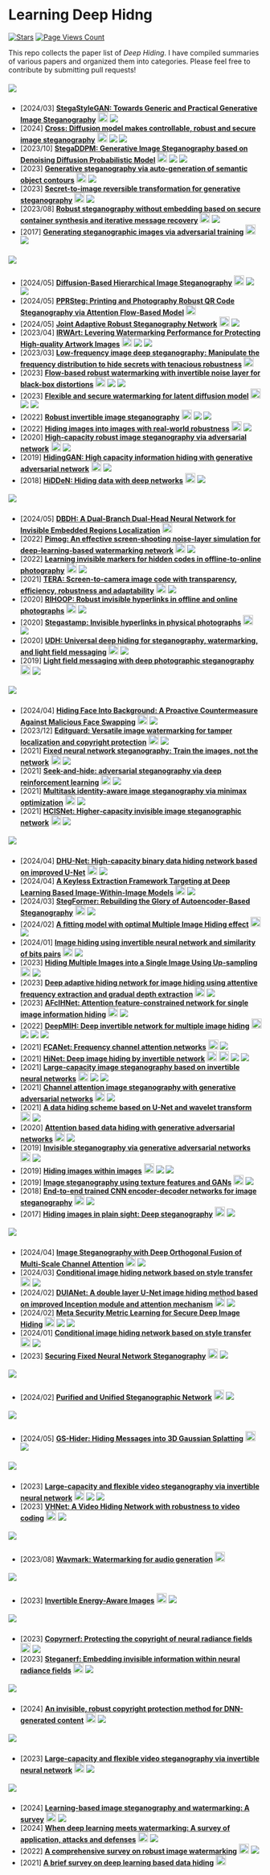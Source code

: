 # Learning Deep Hidng 
[![Stars](https://img.shields.io/github/stars/TracyCuiq/Learning-Deep-Hiding)](.) [![Page Views Count](https://badges.toozhao.com/badges/01HZKEAGSA9Y9GAKN0RN8J84BG/green.svg)](.)

This repo collects the paper list of *Deep Hiding*.
I have compiled summaries of various papers and organized them into categories. Please feel free to contribute by submitting pull requests!

##### ![](https://img.shields.io/badge/Generative-General-white)
- [2024/03] **[StegaStyleGAN: Towards Generic and Practical Generative Image Steganography](https://ojs.aaai.org/index.php/AAAI/article/download/27776/27591)** [<img src="https://github.com/FortAwesome/Font-Awesome/blob/6.x/svgs/brands/google-scholar.svg" alt="Code" width="20" height="20">](https://scholar.google.com/scholar?hl=en&as_sdt=0%2C5&q=StegaStyleGAN%3A+Towards+Generic+and+Practical+Generative+Image+Steganography&btnG=) ![](https://img.shields.io/badge/AAAI_2024-f1b800) 
- [2024] **[Cross: Diffusion model makes controllable, robust and secure image steganography](https://proceedings.neurips.cc/paper_files/paper/2023/file/ff99390b6e942fb1dd7023f787fb0a27-Paper-Conference.pdf)** [<img src="https://github.com/FortAwesome/Font-Awesome/blob/6.x/svgs/brands/google-scholar.svg" alt="Code" width="20" height="20">](https://scholar.google.com/scholar?hl=en&as_sdt=0%2C5&q=Cross%3A+Diffusion+model+makes+controllable%2C+robust+and+secure+image+steganography&btnG=) ![](https://img.shields.io/badge/NeurIPS_2024-f1b800) ![](https://img.shields.io/badge/Diffusion_-8A2BE2) 
- [2023/10] **[StegaDDPM: Generative Image Steganography based on Denoising Diffusion Probabilistic Model](https://dl.acm.org/doi/abs/10.1145/3581783.3612514)** [<img src="https://github.com/FortAwesome/Font-Awesome/blob/6.x/svgs/brands/google-scholar.svg" alt="Code" width="20" height="20">](https://scholar.google.com/scholar?hl=en&as_sdt=0%2C5&q=StegaDDPM%3A+Generative+Image+Steganography+based+on+Denoising+Diffusion+Probabilistic+Model&btnG=) ![](https://img.shields.io/badge/MM_2023-f1b800) ![](https://img.shields.io/badge/Diffusion_-8A2BE2) 
- [2023] **[Generative steganography via auto-generation of semantic object contours](https://ieeexplore.ieee.org/abstract/document/10105920/)** [<img src="https://github.com/FortAwesome/Font-Awesome/blob/6.x/svgs/brands/google-scholar.svg" alt="Code" width="20" height="20">](https://scholar.google.com/scholar?hl=en&as_sdt=0%2C5&q=Generative+steganography+via+auto-generation+of+semantic+object+contours&btnG=) ![](https://img.shields.io/badge/TIFS-f1b800) 
- [2023] **[Secret-to-image reversible transformation for generative steganography](https://arxiv.org/pdf/2203.06598)** [<img src="https://github.com/FortAwesome/Font-Awesome/blob/6.x/svgs/brands/google-scholar.svg" alt="Code" width="20" height="20">](https://scholar.google.com/scholar?hl=en&as_sdt=0%2C5&q=Secret-to-image+reversible+transformation+for+generative+steganography&btnG=) ![](https://img.shields.io/badge/TDSC-f1b800) 
- [2023/08] **[Robust steganography without embedding based on secure container synthesis and iterative message recovery](https://www.ijcai.org/proceedings/2023/0538.pdf)** [<img src="https://github.com/FortAwesome/Font-Awesome/blob/6.x/svgs/brands/google-scholar.svg" alt="Code" width="20" height="20">](https://scholar.google.com/scholar?hl=en&as_sdt=0%2C5&q=Robust+steganography+without+embedding+based+on+secure+container+synthesis+and+iterative+message+recovery&btnG=) ![](https://img.shields.io/badge/IJCAI_2023-f1b800) 
- [2017] **[Generating steganographic images via adversarial training](https://proceedings.neurips.cc/paper/2017/file/fe2d010308a6b3799a3d9c728ee74244-Paper.pdf)** [<img src="https://github.com/FortAwesome/Font-Awesome/blob/6.x/svgs/brands/google-scholar.svg" alt="Code" width="20" height="20">](https://scholar.google.com/scholar?hl=en&as_sdt=0%2C5&q=Generating+steganographic+images+via+adversarial+training&btnG=) ![](https://img.shields.io/badge/NeurIPS_2017-f1b800) 

##### ![](https://img.shields.io/badge/Robust-General_Distortion_Resistant-blue)
- [2024/05] **[Diffusion-Based Hierarchical Image Steganography](https://arxiv.org/pdf/2405.11523)** [<img src="https://github.com/FortAwesome/Font-Awesome/blob/6.x/svgs/brands/google-scholar.svg" alt="Code" width="20" height="20">](https://scholar.google.com/scholar?hl=en&as_sdt=0%2C5&q=Diffusion-Based+Hierarchical+Image+Steganography&btnG=) ![](https://img.shields.io/badge/Diffusion_-8A2BE2) ![](https://img.shields.io/badge/INN_-9EFFF2) 
- [2024/05] **[PPRSteg: Printing and Photography Robust QR Code
Steganography via Attention Flow-Based Model](https://arxiv.org/pdf/2405.16414)** [<img src="https://github.com/FortAwesome/Font-Awesome/blob/6.x/svgs/brands/google-scholar.svg" alt="Code" width="20" height="20">](https://scholar.google.com/scholar?hl=en&as_sdt=0%2C5&q=PPRSteg%3A+Printing+and+Photography+Robust+QR+Code+Steganography+via+Attention+Flow-Based+Model&btnG=) 
- [2024/05] **[Joint Adaptive Robust Steganography Network](https://ieeexplore.ieee.org/abstract/document/10518172/)** [<img src="https://github.com/FortAwesome/Font-Awesome/blob/6.x/svgs/brands/google-scholar.svg" alt="Code" width="20" height="20">](https://scholar.google.com/scholar?hl=en&as_sdt=0%2C5&q=Joint+Adaptive+Robust+Steganography+Network&btnG=) ![](https://img.shields.io/badge/TII_-f1b800)
- [2023/04] **[IRWArt: Levering Watermarking Performance for Protecting High-quality Artwork Images](https://dl.acm.org/doi/abs/10.1145/3543507.3583489)** [<img src="https://github.com/FortAwesome/Font-Awesome/blob/6.x/svgs/brands/google-scholar.svg" alt="Code" width="20" height="20">](https://scholar.google.com/scholar?hl=en&as_sdt=0%2C5&q=Irwart%3A+Levering+watermarking+performance+for+protecting+high-quality+artwork+images&btnG=) ![](https://img.shields.io/badge/WWW_2023_-f1b800) ![](https://img.shields.io/badge/INN_-9EFFF2) 
- [2023/03] **[Low-frequency image deep steganography: Manipulate the frequency distribution to hide secrets with tenacious robustness](https://arxiv.org/pdf/2303.13713)** [<img src="https://github.com/FortAwesome/Font-Awesome/blob/6.x/svgs/brands/google-scholar.svg" alt="Code" width="20" height="20">](https://scholar.google.com/scholar?hl=en&as_sdt=0%2C5&q=Low-frequency+image+deep+steganography%3A+Manipulate+the+frequency+distribution+to+hide+secrets+with+tenacious+robustness&btnG=) 
- [2023] **[Flow-based robust watermarking with invertible noise layer for black-box distortions](https://ojs.aaai.org/index.php/AAAI/article/view/25633)** [<img src="https://github.com/FortAwesome/Font-Awesome/blob/6.x/svgs/brands/google-scholar.svg" alt="Code" width="20" height="20">](https://scholar.google.com/scholar?hl=en&as_sdt=0%2C5&q=Flow-based+robust+watermarking+with+invertible+noise+layer+for+black-box+distortions&btnG=) ![](https://img.shields.io/badge/AAAI_2023_-f1b800) ![](https://img.shields.io/badge/INN_-9EFFF2) 
- [2023] **[Flexible and secure watermarking for latent diffusion model](https://dl.acm.org/doi/abs/10.1145/3581783.3612448)** [<img src="https://github.com/FortAwesome/Font-Awesome/blob/6.x/svgs/brands/google-scholar.svg" alt="Code" width="20" height="20">](https://scholar.google.com/scholar?hl=en&as_sdt=0%2C5&q=Flexible+and+secure+watermarking+for+latent+diffusion+model&btnG=) ![](https://img.shields.io/badge/MM_2023_-f1b800) ![](https://img.shields.io/badge/Diffusion_-8A2BE2) 
- [2022] **[Robust invertible image steganography](https://openaccess.thecvf.com/content/CVPR2022/papers/Xu_Robust_Invertible_Image_Steganography_CVPR_2022_paper.pdf)** [<img src="https://github.com/FortAwesome/Font-Awesome/blob/6.x/svgs/brands/google-scholar.svg" alt="Code" width="20" height="20">](https://scholar.google.com/scholar?hl=en&as_sdt=0%2C5&q=Robust+invertible+image+steganography&btnG=) ![](https://img.shields.io/badge/CVPR_2022_-f1b800)  ![](https://img.shields.io/badge/INN_-9EFFF2)
- [2022] **[Hiding images into images with real-world robustness](https://arxiv.org/pdf/2110.05689)** [<img src="https://github.com/FortAwesome/Font-Awesome/blob/6.x/svgs/brands/google-scholar.svg" alt="Code" width="20" height="20">](https://scholar.google.com/scholar?hl=en&as_sdt=0%2C5&q=Hiding+images+into+images+with+real-world+robustness&btnG=) ![](https://img.shields.io/badge/ICIP_2022-f1b800) 
- [2020] **[High-capacity robust image steganography via adversarial network](https://koreascience.kr/article/JAKO202011161036615.pdf)** [<img src="https://github.com/FortAwesome/Font-Awesome/blob/6.x/svgs/brands/google-scholar.svg" alt="Code" width="20" height="20">](https://scholar.google.com/scholar?hl=en&as_sdt=0%2C5&q=High-capacity+robust+image+steganography+via+adversarial+network&btnG=) ![](https://img.shields.io/badge/KSII_TIIS-f1b800)
- [2019] **[HidingGAN: High capacity information hiding with generative adversarial network](https://onlinelibrary.wiley.com/doi/abs/10.1111/cgf.13846)** [<img src="https://github.com/FortAwesome/Font-Awesome/blob/6.x/svgs/brands/google-scholar.svg" alt="Code" width="20" height="20">](https://scholar.google.com/scholar?hl=en&as_sdt=0%2C5&q=Hiding-+GAN%3A+High+capacity+information+hiding+with+generative+adversar-+ial+network&btnG=) ![](https://img.shields.io/badge/Computer_Graphics_Forum-f1b800)
- [2018] **[HiDDeN: Hiding data with deep networks](https://openaccess.thecvf.com/content_ECCV_2018/papers/Jiren_Zhu_HiDDeN_Hiding_Data_ECCV_2018_paper.pdf)** [<img src="https://github.com/FortAwesome/Font-Awesome/blob/6.x/svgs/brands/google-scholar.svg" alt="Code" width="20" height="20">](https://scholar.google.com/scholar?hl=en&as_sdt=0%2C5&q=Hidden%3A+Hiding+data+with+deep+networks&btnG=) ![](https://img.shields.io/badge/ECCV_2018_-f1b800)




##### ![](https://img.shields.io/badge/Robust-Screen_Shooting_Resistant-blue)
- [2024/05] **[DBDH: A Dual-Branch Dual-Head Neural Network for Invisible Embedded Regions Localization](https://arxiv.org/pdf/2405.03436)** [<img src="https://github.com/FortAwesome/Font-Awesome/blob/6.x/svgs/brands/google-scholar.svg" alt="Code" width="20" height="20">](https://scholar.google.com/scholar?hl=en&as_sdt=2005&sciodt=0%2C5&as_ylo=2024&cites=12518573255228036630&scipsc=&q=DBDH%3A+A+Dual-Branch+Dual-Head+Neural+Network+for+Invisible+Embedded+Regions+Localization&btnG=)
- [2022] **[Pimog: An effective screen-shooting noise-layer simulation for deep-learning-based watermarking network](https://dl.acm.org/doi/pdf/10.1145/3503161.3548049)** [<img src="https://github.com/FortAwesome/Font-Awesome/blob/6.x/svgs/brands/google-scholar.svg" alt="Code" width="20" height="20">](https://scholar.google.com/scholar?hl=en&as_sdt=0%2C5&q=Pimog%3A+An+effective+screen-shooting+noise-layer+simulation+for+deep-learning-based+watermarking+network&btnG=) ![](https://img.shields.io/badge/MM_2022_-f1b800)
- [2022] **[Learning invisible markers for hidden codes in offline-to-online photography](https://openaccess.thecvf.com/content/CVPR2022/papers/Jia_Learning_Invisible_Markers_for_Hidden_Codes_in_Offline-to-Online_Photography_CVPR_2022_paper.pdf)** [<img src="https://github.com/FortAwesome/Font-Awesome/blob/6.x/svgs/brands/google-scholar.svg" alt="Code" width="20" height="20">](https://scholar.google.com/scholar?hl=en&as_sdt=0%2C5&q=Learning+invisible+markers+for+hidden+codes+in+offline-to-online+photography&btnG=) ![](https://img.shields.io/badge/CVPR_2022_-f1b800)
- [2021] **[TERA: Screen-to-camera image code with transparency, efficiency, robustness and adaptability](https://ieeexplore.ieee.org/abstract/document/9362313)** [<img src="https://github.com/FortAwesome/Font-Awesome/blob/6.x/svgs/brands/google-scholar.svg" alt="Code" width="20" height="20">](https://scholar.google.com/scholar?hl=en&as_sdt=0%2C5&q=TERA%3A+screen-to-camera+image+code+with+transparency%2C+efficiency%2C+robustness+and+adaptabili&btnG=) ![](https://img.shields.io/badge/TMM_-f1b800)
- [2020] **[RIHOOP: Robust invisible hyperlinks in offline and online photographs](https://drive.google.com/file/d/18SmByaf2XmsLSc0CLZPrWj0WRAzTOR7V/view)** [<img src="https://github.com/FortAwesome/Font-Awesome/blob/6.x/svgs/brands/google-scholar.svg" alt="Code" width="20" height="20">](https://scholar.google.com/scholar?hl=en&as_sdt=0%2C5&q=RIHOOP%3A+robust+invisible+hyperlinks+in+offline+and+online+photographs&btnG=) ![](https://img.shields.io/badge/TCYB-f1b800)
- [2020] **[Stegastamp: Invisible hyperlinks in physical photographs](https://openaccess.thecvf.com/content_CVPR_2020/papers/Tancik_StegaStamp_Invisible_Hyperlinks_in_Physical_Photographs_CVPR_2020_paper.pdf)** [<img src="https://github.com/FortAwesome/Font-Awesome/blob/6.x/svgs/brands/google-scholar.svg" alt="Code" width="20" height="20">](https://scholar.google.com/scholar?hl=en&as_sdt=0%2C5&q=%E2%80%9CStegastamp%3A+Invisible+hyperlinks+in+physical+photographs%2C&btnG=) ![](https://img.shields.io/badge/CVPR%202020-f1b800)
- [2020] **[UDH: Universal deep hiding for steganography, watermarking, and light field messaging](https://proceedings.neurips.cc/paper_files/paper/2020/file/73d02e4344f71a0b0d51a925246990e7-Paper.pdf)** [<img src="https://github.com/FortAwesome/Font-Awesome/blob/6.x/svgs/brands/google-scholar.svg" alt="Code" width="20" height="20">](https://scholar.google.com/scholar?hl=en&as_sdt=0%2C5&q=UDH%3A+Universal+deep+hiding+for+steganography%2C+watermarking%2C+and+light+field+messaging&btnG=) ![](https://img.shields.io/badge/NeurIPS%202020-f1b800)
- [2019] **[Light field messaging with deep photographic steganography](https://openaccess.thecvf.com/content_CVPR_2019/papers/Wengrowski_Light_Field_Messaging_With_Deep_Photographic_Steganography_CVPR_2019_paper.pdf)** [<img src="https://github.com/FortAwesome/Font-Awesome/blob/6.x/svgs/brands/google-scholar.svg" alt="Code" width="20" height="20">](https://scholar.google.com/scholar?q=Light+field+messaging+with+deep+photographic+steganography&hl=en&as_sdt=0,5) ![](https://img.shields.io/badge/CVPR%202019-f1b800)
<!-- - [2018] **[Screen-shooting resilient watermarking](http://home.ustc.edu.cn/~zh2991/18TIFS_Screen/Screen-Shooting%20Resilient%20Watermarking.pdf)** [<img src="https://github.com/FortAwesome/Font-Awesome/blob/6.x/svgs/brands/google-scholar.svg" alt="Code" width="20" height="20">](https://scholar.google.com/scholar?hl=en&as_sdt=0%2C5&q=Screen-shooting+resilient+watermarking&btnG=) ![](https://img.shields.io/badge/TIFS%202018-f1b800) -->


##### ![](https://img.shields.io/badge/Robust-Privacy_Protection-blue)
- [2024/04] **[Hiding Face Into Background: A Proactive Countermeasure Against Malicious Face Swapping](https://ieeexplore.ieee.org/abstract/document/10530466)** [<img src="https://github.com/FortAwesome/Font-Awesome/blob/6.x/svgs/brands/google-scholar.svg" alt="Code" width="20" height="20">](https://scholar.google.com/scholar?hl=en&as_sdt=0%2C5&q=Hiding+Face+Into+Background%3A+A+Proactive+Countermeasure+Against+Malicious+Face+Swapping&btnG=) ![](https://img.shields.io/badge/TII-f1b800) 
- [2023/12] **[Editguard: Versatile image watermarking for tamper localization and copyright protection](https://arxiv.org/pdf/2312.08883)** [<img src="https://github.com/FortAwesome/Font-Awesome/blob/6.x/svgs/brands/google-scholar.svg" alt="Code" width="20" height="20">](https://scholar.google.com/scholar?hl=en&as_sdt=0%2C5&q=Editguard%3A+Versatile+image+watermarking+for+tamper+localization+and+copyright+protection&btnG=) ![](https://img.shields.io/badge/INN_-9EFFF2) 
- [2021] **[Fixed neural network steganography: Train the images, not the network](https://drive.google.com/file/d/1Ca-fkAfrhBXXWs-Y5zq3I0Tn2zRGBPou/view)** [<img src="https://github.com/FortAwesome/Font-Awesome/blob/6.x/svgs/brands/google-scholar.svg" alt="Code" width="20" height="20">](https://scholar.google.com/scholar?hl=en&as_sdt=0%2C5&q=Fixed+neural+network+steganography%3A+Train+the+images%2C+not+the+network&btnG=) ![](https://img.shields.io/badge/ICLR_2021-f1b800)
- [2021] **[Seek-and-hide: adversarial steganography via deep reinforcement learning](https://ieeexplore.ieee.org/abstract/document/9546656/)** [<img src="https://github.com/FortAwesome/Font-Awesome/blob/6.x/svgs/brands/google-scholar.svg" alt="Code" width="20" height="20">](https://scholar.google.com/scholar?hl=en&as_sdt=0%2C5&q=Seek-and-hide%3A+Adversarial+steganography+via+deep+reinforcement+learning&btnG=) ![](https://img.shields.io/badge/TPAMI-f1b800)
- [2021] **[Multitask identity-aware image steganography via minimax optimization](https://arxiv.org/pdf/2107.05819)** [<img src="https://github.com/FortAwesome/Font-Awesome/blob/6.x/svgs/brands/google-scholar.svg" alt="Code" width="20" height="20">](https://scholar.google.com/scholar?hl=en&as_sdt=0%2C5&q=Multitask+identity-aware+image+steganography+via+minimax+optimization&btnG=) ![](https://img.shields.io/badge/TIP-f1b800)
- [2021] **[HCISNet: Higher‐capacity invisible image steganographic network](https://ietresearch.onlinelibrary.wiley.com/doi/pdfdirect/10.1049/ipr2.12329)** [<img src="https://github.com/FortAwesome/Font-Awesome/blob/6.x/svgs/brands/google-scholar.svg" alt="Code" width="20" height="20">](https://scholar.google.com/scholar?hl=en&as_sdt=0%2C5&q=HCISNet%3A+Higher-capacity+invisible+image+steganographic+network&btnG=) ![](https://img.shields.io/badge/IET_Image_Processing-f1b800)


##### ![](https://img.shields.io/badge/Fidelity-High_Capacity-green)
- [2024/04] **[DHU-Net: High-capacity binary data hiding network based on improved U-Net](https://www.sciencedirect.com/science/article/pii/S0925231224000857)** [<img src="https://github.com/FortAwesome/Font-Awesome/blob/6.x/svgs/brands/google-scholar.svg" alt="Code" width="20" height="20">](https://scholar.google.com/scholar?hl=en&as_sdt=0%2C5&q=DHU-Net%3A+High-capacity+binary+data+hiding+network+based+on+improved+U-Net&btnG=) ![](https://img.shields.io/badge/Neurocomputing-f1b800)
- [2024/04] **[A Keyless Extraction Framework Targeting at Deep Learning Based Image-Within-Image Models](https://ieeexplore.ieee.org/abstract/document/10448420/)** [<img src="https://github.com/FortAwesome/Font-Awesome/blob/6.x/svgs/brands/google-scholar.svg" alt="Code" width="20" height="20">](https://scholar.google.com/scholar?hl=en&as_sdt=0%2C5&q=A+Keyless+Extraction+Framework+Targeting+at+Deep+Learning+Based+Image-Within-Image+Models&btnG=) ![](https://img.shields.io/badge/ICASSP_2024-f1b800)
- [2024/03] **[StegFormer: Rebuilding the Glory of Autoencoder-Based Steganography](https://ojs.aaai.org/index.php/AAAI/article/download/28051/28112)** [<img src="https://github.com/FortAwesome/Font-Awesome/blob/6.x/svgs/brands/google-scholar.svg" alt="Code" width="20" height="20">](https://scholar.google.com/scholar?hl=en&as_sdt=0%2C5&q=StegFormer%3A+Rebuilding+the+Glory+of+Autoencoder-Based+Steganography&btnG=) ![](https://img.shields.io/badge/AAAI_2024-f1b800)
- [2024/02] **[A fitting model with optimal Multiple Image Hiding effect](https://www.sciencedirect.com/science/article/pii/S0925231223012699)** [<img src="https://github.com/FortAwesome/Font-Awesome/blob/6.x/svgs/brands/google-scholar.svg" alt="Code" width="20" height="20">](https://scholar.google.com/scholar?hl=en&as_sdt=0%2C5&q=A+fitting+model+with+optimal+Multiple+Image+Hiding+effect&btnG=) ![](https://img.shields.io/badge/Neurocomputing-f1b800)
- [2024/01] **[Image hiding using invertible neural network and similarity of bits pairs](https://www.sciencedirect.com/science/article/pii/S1568494623011985)** [<img src="https://github.com/FortAwesome/Font-Awesome/blob/6.x/svgs/brands/google-scholar.svg" alt="Code" width="20" height="20">](https://scholar.google.com/scholar?hl=en&as_sdt=0%2C5&q=Image+hiding+using+invertible+neural+network+and+similarity+of+bits+pairs&btnG=) ![](https://img.shields.io/badge/Applied_Soft_Computing-f1b800)
- [2023] **[Hiding Multiple Images into a Single Image Using Up-sampling](https://ieeexplore.ieee.org/abstract/document/10272621/)** [<img src="https://github.com/FortAwesome/Font-Awesome/blob/6.x/svgs/brands/google-scholar.svg" alt="Code" width="20" height="20">](https://scholar.google.com/scholar?hl=en&as_sdt=0%2C5&q=Hiding+Multiple+Images+into+a+Single+Image+Using+Up-sampling&btnG=) ![](https://img.shields.io/badge/TMM-f1b800)
- [2023] **[Deep adaptive hiding network for image hiding using attentive frequency extraction and gradual depth extraction](https://link.springer.com/article/10.1007/s00521-023-08274-w)** [<img src="https://github.com/FortAwesome/Font-Awesome/blob/6.x/svgs/brands/google-scholar.svg" alt="Code" width="20" height="20">](https://scholar.google.com/scholar?hl=en&as_sdt=0%2C5&q=Deep+adaptive+hiding+network+for+image+hiding+using+attentive+frequency+extraction+and+gradual+depth+extraction&btnG=) ![](https://img.shields.io/badge/NCAA-f1b800)
- [2023] **[AFcIHNet: Attention feature-constrained network for single image information hiding](https://www.sciencedirect.com/science/article/pii/S0952197623012897)** [<img src="https://github.com/FortAwesome/Font-Awesome/blob/6.x/svgs/brands/google-scholar.svg" alt="Code" width="20" height="20">](https://scholar.google.com/scholar?hl=en&as_sdt=0%2C5&q=AFcIHNet%3A+Attention+feature-constrained+network+for+single+image+information+hiding&btnG=) ![](https://img.shields.io/badge/ACM_EAAI-f1b800)
- [2022] **[DeepMIH: Deep invertible network for multiple image hiding](https://ieeexplore.ieee.org/abstract/document/9676416/)** [<img src="https://github.com/FortAwesome/Font-Awesome/blob/6.x/svgs/brands/google-scholar.svg" alt="Code" width="20" height="20">](https://scholar.google.com/scholar?hl=en&as_sdt=0%2C5&q=DeepMIH%3A+Deep+invertible+network+for+multiple+image+hiding&btnG=) ![](https://img.shields.io/badge/TPAMI-f1b800) ![](https://img.shields.io/badge/INN_-9EFFF2) ![](https://img.shields.io/badge/Conf_Ext-18889f)
- [2021] **[FCANet: Frequency channel attention networks](https://openaccess.thecvf.com/content/ICCV2021/papers/Qin_FcaNet_Frequency_Channel_Attention_Networks_ICCV_2021_paper.pdf)** [<img src="https://github.com/FortAwesome/Font-Awesome/blob/6.x/svgs/brands/google-scholar.svg" alt="Code" width="20" height="20">](https://scholar.google.com/scholar?hl=en&as_sdt=0%2C5&q=FCANet%3A+Frequency+channel+attention+networks&btnG=) ![](https://img.shields.io/badge/ICCV_2021-f1b800) 
- [2021] **[HiNet: Deep image hiding by invertible network](https://openaccess.thecvf.com/content/ICCV2021/papers/Jing_HiNet_Deep_Image_Hiding_by_Invertible_Network_ICCV_2021_paper.pdf)** [<img src="https://github.com/FortAwesome/Font-Awesome/blob/6.x/svgs/brands/google-scholar.svg" alt="Code" width="20" height="20">](https://scholar.google.com/scholar?hl=en&as_sdt=0%2C5&q=HiNet%3ADeep+image+hiding+by+invertible+network&btnG=) [<img src="https://github.com/FortAwesome/Font-Awesome/blob/6.x/svgs/brands/github.svg" alt="Code" width="20" height="20">](https://github.com/TomTomTommi/HiNet) ![](https://img.shields.io/badge/ICCV_2021-f1b800) ![](https://img.shields.io/badge/INN_-9EFFF2) 
- [2021] **[Large-capacity image steganography based on invertible neural networks](https://openaccess.thecvf.com/content/CVPR2021/papers/Lu_Large-Capacity_Image_Steganography_Based_on_Invertible_Neural_Networks_CVPR_2021_paper.pdf)** [<img src="https://github.com/FortAwesome/Font-Awesome/blob/6.x/svgs/brands/google-scholar.svg" alt="Code" width="20" height="20">](https://scholar.google.com/scholar?hl=en&as_sdt=0%2C5&q=Large-capacity+image+steganography+based+on+invertible+neural+networks&btnG=) ![](https://img.shields.io/badge/CVPR_2021-f1b800) ![](https://img.shields.io/badge/INN_-9EFFF2) 
- [2021] **[Channel attention image steganography with generative adversarial networks](https://ieeexplore.ieee.org/abstract/document/9667243/)** [<img src="https://github.com/FortAwesome/Font-Awesome/blob/6.x/svgs/brands/google-scholar.svg" alt="Code" width="20" height="20">](https://scholar.google.com/scholar?hl=en&as_sdt=0%2C5&q=Channel+attention+image+steganography+with+generative+adversarial+networks&btnG=) ![](https://img.shields.io/badge/TNSE-f1b800)
- [2021] **[A data hiding scheme based on U-Net and wavelet transform](https://www.sciencedirect.com/science/article/pii/S0950705121002859)** [<img src="https://github.com/FortAwesome/Font-Awesome/blob/6.x/svgs/brands/google-scholar.svg" alt="Code" width="20" height="20">](https://scholar.google.com/scholar?hl=en&as_sdt=0%2C5&q=A+data+hiding+scheme+based+on+U-Net+and+wavelet+transform&btnG=) ![](https://img.shields.io/badge/KBS-f1b800)
- [2020] **[Attention based data hiding with generative adversarial networks](https://ojs.aaai.org/index.php/AAAI/article/view/5463/5319)** [<img src="https://github.com/FortAwesome/Font-Awesome/blob/6.x/svgs/brands/google-scholar.svg" alt="Code" width="20" height="20">](https://scholar.google.com/scholar?hl=en&as_sdt=0%2C5&q=Attention+based+data+hiding+with+generative+adversarial+networks&btnG=) ![](https://img.shields.io/badge/AAAI_2020-f1b800)
- [2019] **[Invisible steganography via generative adversarial networks](https://link.springer.com/content/pdf/10.1007/s11042-018-6951-z.pdf)** [<img src="https://github.com/FortAwesome/Font-Awesome/blob/6.x/svgs/brands/google-scholar.svg" alt="Code" width="20" height="20">](https://scholar.google.com/scholar?hl=en&as_sdt=0%2C5&q=Invisible+steganography+via+gen-+erative+adversarial+networks&btnG=) ![](https://img.shields.io/badge/MTAA-f1b800)
- [2019] **[Hiding images within images](https://ieeexplore.ieee.org/iel7/34/4359286/08654686.pdf)** [<img src="https://github.com/FortAwesome/Font-Awesome/blob/6.x/svgs/brands/google-scholar.svg" alt="Code" width="20" height="20">](https://ieeexplore.ieee.org/abstract/document/8654686/) ![](https://img.shields.io/badge/TPAMI-f1b800) ![](https://img.shields.io/badge/Conf_Ext-18889f)
- [2019] **[Image steganography using texture features and GANs](https://ieeexplore.ieee.org/abstract/document/8852252/)** [<img src="https://github.com/FortAwesome/Font-Awesome/blob/6.x/svgs/brands/google-scholar.svg" alt="Code" width="20" height="20">](https://scholar.google.com/scholar?hl=en&as_sdt=0%2C5&q=mage+steganography+using+texture+features+and+GANs&btnG=) ![](https://img.shields.io/badge/IJCNN_2019-f1b800)
- [2018] **[End-to-end trained CNN encoder-decoder networks for image steganography](http://openaccess.thecvf.com/content_ECCVW_2018/papers/11132/Rehman_End-to-End_Trained_CNN_Encoder-Decoder_Networks_For_Image_Steganography_ECCVW_2018_paper.pdf)** [<img src="https://github.com/FortAwesome/Font-Awesome/blob/6.x/svgs/brands/google-scholar.svg" alt="Code" width="20" height="20">](https://scholar.google.com/scholar?hl=en&as_sdt=0%2C5&q=End-to-end+trained+cnn+encoder-+decoder+networks+for+image+steganography&btnG=) ![](https://img.shields.io/badge/ECCV_2018-f1b800)
- [2017] **[Hiding images in plain sight: Deep steganography](https://proceedings.neurips.cc/paper_files/paper/2017/file/838e8afb1ca34354ac209f53d90c3a43-Paper.pdf)** [<img src="https://github.com/FortAwesome/Font-Awesome/blob/6.x/svgs/brands/google-scholar.svg" alt="Code" width="20" height="20">](https://scholar.google.com/scholar?hl=en&as_sdt=0%2C5&q=Hiding+images+in+plain+sight%3A+Deep+steganography&btnG=) ![](https://img.shields.io/badge/NeurIPS_2017-f1b800)




##### ![](https://img.shields.io/badge/Fidelity-Anti_Steganalysis-green)
- [2024/04] **[Image Steganography with Deep Orthogonal Fusion of Multi-Scale Channel Attention](https://ieeexplore.ieee.org/abstract/document/10446373/)** [<img src="https://github.com/FortAwesome/Font-Awesome/blob/6.x/svgs/brands/google-scholar.svg" alt="Code" width="20" height="20">](https://scholar.google.com/scholar?hl=en&as_sdt=0%2C5&q=Image+Steganography+with+Deep+Orthogonal+Fusion+of+Multi-Scale+Channel+Attention&btnG=) ![](https://img.shields.io/badge/ICASSP_2024-f1b800)
- [2024/03] **[Conditional image hiding network based on style transfer](https://ieeexplore.ieee.org/abstract/document/10446373/)** [<img src="https://github.com/FortAwesome/Font-Awesome/blob/6.x/svgs/brands/google-scholar.svg" alt="Code" width="20" height="20">](https://www-sciencedirect-com.remotexs.ntu.edu.sg/science/article/pii/S0020025524001385?via%3Dihub) ![](https://img.shields.io/badge/Information_Sciences-f1b800)
- [2024/02] **[DUIANet: A double layer U-Net image hiding method based on improved Inception module and attention mechanism](https://www.sciencedirect.com/science/article/pii/S1047320323002857)** [<img src="https://github.com/FortAwesome/Font-Awesome/blob/6.x/svgs/brands/google-scholar.svg" alt="Code" width="20" height="20">](https://scholar.google.com/scholar?hl=en&as_sdt=0%2C5&q=DUIANet%3A+A+double+layer+U-Net+image+hiding+method+based+on+improved+Inception+module+and+attention+mechanism&btnG=) ![](https://img.shields.io/badge/JVCIR-f1b800)
- [2024/02] **[Meta Security Metric Learning for Secure Deep Image Hiding](https://ieeexplore.ieee.org/abstract/document/10428058/)** [<img src="https://github.com/FortAwesome/Font-Awesome/blob/6.x/svgs/brands/google-scholar.svg" alt="Code" width="20" height="20">](https://scholar.google.com/scholar?hl=en&as_sdt=0%2C5&q=Meta+Security+Metric+Learning+for+Secure+Deep+Image+Hiding&btnG=) ![](https://img.shields.io/badge/TDSC-f1b800) ![](https://img.shields.io/badge/INN_-9EFFF2)
- [2024/01] **[Conditional image hiding network based on style transfer](https://www.sciencedirect.com/science/article/pii/S0020025524001385)** [<img src="https://github.com/FortAwesome/Font-Awesome/blob/6.x/svgs/brands/google-scholar.svg" alt="Code" width="20" height="20">](https://scholar.google.com/scholar?hl=en&as_sdt=0%2C5&q=Conditional+image+hiding+network+based+on+style+transfer&btnG=) ![](https://img.shields.io/badge/Information_Science-f1b800) 
- [2023] **[Securing Fixed Neural Network Steganography](https://arxiv.org/pdf/2309.09700)** [<img src="https://github.com/FortAwesome/Font-Awesome/blob/6.x/svgs/brands/google-scholar.svg" alt="Code" width="20" height="20">](https://scholar.google.com/scholar?hl=en&as_sdt=0%2C5&q=Securing+Fixed+Neural+Network+Steganography&btnG=) ![](https://img.shields.io/badge/MM_2023-f1b800) 




##### ![](https://img.shields.io/badge/Others-DNN-orange)
- [2024/02] **[Purified and Unified Steganographic Network](https://arxiv.org/pdf/2405.15118)** [<img src="https://github.com/FortAwesome/Font-Awesome/blob/6.x/svgs/brands/google-scholar.svg" alt="Code" width="20" height="20">](https://scholar.google.com/scholar?hl=en&as_sdt=0%2C5&q=Purified+and+Unified+Steganographic+Network&btnG=) ![](https://img.shields.io/badge/CVPR_2024-f1b800)


##### ![](https://img.shields.io/badge/Others-3D-orange)
- [2024/05] **[GS-Hider: Hiding Messages into 3D Gaussian Splatting](https://arxiv.org/pdf/2405.15118)** [<img src="https://github.com/FortAwesome/Font-Awesome/blob/6.x/svgs/brands/google-scholar.svg" alt="Code" width="20" height="20">](https://scholar.google.com/scholar?hl=en&as_sdt=0%2C5&q=GS-Hider%3A+Hiding+Messages+into+3D+Gaussian+Splatting&btnG=) ![](https://img.shields.io/badge/Gaussian_Splatting_-1F3BE2)

##### ![](https://img.shields.io/badge/Others-Video-orange)
- [2023] **[Large-capacity and flexible video steganography via invertible neural network](http://openaccess.thecvf.com/content/CVPR2023/papers/Mou_Large-Capacity_and_Flexible_Video_Steganography_via_Invertible_Neural_Network_CVPR_2023_paper.pdf)** [<img src="https://github.com/FortAwesome/Font-Awesome/blob/6.x/svgs/brands/google-scholar.svg" alt="Code" width="20" height="20">](https://scholar.google.com/scholar?hl=en&as_sdt=0%2C5&q=Large-capacity+and+flexible+video+steganography+via+invertible+neural+network&btnG=) ![](https://img.shields.io/badge/CVPR_2023-f1b800) ![](https://img.shields.io/badge/INN_-9EFFF2)
- [2023] **[VHNet: A Video Hiding Network with robustness to video coding](https://www.sciencedirect.com/science/article/pii/S2214212623000996)** [<img src="https://github.com/FortAwesome/Font-Awesome/blob/6.x/svgs/brands/google-scholar.svg" alt="Code" width="20" height="20">](https://scholar.google.com/scholar?hl=en&as_sdt=0%2C5&q=VHNet%3A+A+Video+Hiding+Network+with+robustness+to+video+coding&btnG=) ![](https://img.shields.io/badge/JISA-f1b800) 

##### ![](https://img.shields.io/badge/Others-Audio-orange)
- [2023/08] **[Wavmark: Watermarking for audio generation](https://arxiv.org/pdf/2308.12770)** [<img src="https://github.com/FortAwesome/Font-Awesome/blob/6.x/svgs/brands/google-scholar.svg" alt="Code" width="20" height="20">](https://scholar.google.com/scholar?hl=en&as_sdt=0%2C5&q=Wavmark%3A+Watermarking+for+audio+generation&btnG=) 

##### ![](https://img.shields.io/badge/Others-Energy_Aware-orange)
- [2023] **[Invertible Energy-Aware Images](https://ieeexplore.ieee.org/abstract/document/10266736/)** [<img src="https://github.com/FortAwesome/Font-Awesome/blob/6.x/svgs/brands/google-scholar.svg" alt="Code" width="20" height="20">](https://scholar.google.com/scholar?hl=en&as_sdt=0%2C5&q=https%3A%2F%2Fieeexplore.ieee.org%2Fabstract%2Fdocument%2F10266736%2F&btnG=) ![](https://img.shields.io/badge/SPL-f1b800) 

##### ![](https://img.shields.io/badge/Others-NeRF-orange)
- [2023] **[Copyrnerf: Protecting the copyright of neural radiance fields](http://openaccess.thecvf.com/content/ICCV2023/papers/Luo_CopyRNeRF_Protecting_the_CopyRight_of_Neural_Radiance_Fields_ICCV_2023_paper.pdf)** [<img src="https://github.com/FortAwesome/Font-Awesome/blob/6.x/svgs/brands/google-scholar.svg" alt="Code" width="20" height="20">](https://scholar.google.com/scholar?hl=en&as_sdt=0%2C5&q=Copyrnerf%3A+Protecting+the+copyright+of+neural+radiance+fields&btnG=) ![](https://img.shields.io/badge/ICCV_2023-f1b800) 
- [2023] **[Steganerf: Embedding invisible information within neural radiance fields](http://openaccess.thecvf.com/content/ICCV2023/papers/Li_StegaNeRF_Embedding_Invisible_Information_within_Neural_Radiance_Fields_ICCV_2023_paper.pdf)** [<img src="https://github.com/FortAwesome/Font-Awesome/blob/6.x/svgs/brands/google-scholar.svg" alt="Code" width="20" height="20">](https://scholar.google.com/scholar?hl=en&as_sdt=0%2C5&q=Steganerf%3A+Embedding+invisible+information+within+neural+radiance+fields&btnG=) ![](https://img.shields.io/badge/ICCV_2023-f1b800) 

##### ![](https://img.shields.io/badge/DNN_Relate-Generation-pink)
- [2024] **[An invisible, robust copyright protection method for DNN-generated content](https://www.sciencedirect.com/science/article/pii/S0893608024003150)** [<img src="https://github.com/FortAwesome/Font-Awesome/blob/6.x/svgs/brands/google-scholar.svg" alt="Code" width="20" height="20">](https://scholar.google.com/scholar?hl=en&as_sdt=0%2C5&q=An+invisible%2C+robust+copyright+protection+method+for+DNN-generated+content&btnG=) ![](https://img.shields.io/badge/Neural_Networks-f1b800) 


##### ![](https://img.shields.io/badge/Attack-Removal-E1E110)
- [2023] **[Large-capacity and flexible video steganography via invertible neural network](https://arxiv.org/pdf/2308.01512)** [<img src="https://github.com/FortAwesome/Font-Awesome/blob/6.x/svgs/brands/google-scholar.svg" alt="Code" width="20" height="20">](https://scholar.google.com/scholar?hl=en&as_sdt=0%2C5&q=Erase+and+repair%3A+An+efficient+box-free+removal+attack+on+high-capacity+deep+hiding&btnG=) ![](https://img.shields.io/badge/TIFS-f1b800) 


##### ![](https://img.shields.io/badge/Survey-811110)
- [2024] **[Learning-based image steganography and watermarking: A survey](http://openaccess.thecvf.com/content/CVPR2023/papers/Mou_Large-Capacity_and_Flexible_Video_Steganography_via_Invertible_Neural_Network_CVPR_2023_paper.pdf)** [<img src="https://github.com/FortAwesome/Font-Awesome/blob/6.x/svgs/brands/google-scholar.svg" alt="Code" width="20" height="20">](https://scholar.google.com/scholar?hl=en&as_sdt=0%2C5&q=Learning-based+image+steganography+and+watermarking%3A+A+survey&btnG=) ![](https://img.shields.io/badge/ESWA-f1b800) 
- [2024] **[When deep learning meets watermarking: A survey of application, attacks and defenses](https://www.sciencedirect.com/science/article/pii/S0920548923001113)** [<img src="https://github.com/FortAwesome/Font-Awesome/blob/6.x/svgs/brands/google-scholar.svg" alt="Code" width="20" height="20">](https://scholar.google.com/scholar?hl=en&as_sdt=0%2C5&q=When+deep+learning+meets+watermarking%3A+A+survey+of+application%2C+attacks+and+defenses&btnG=) ![](https://img.shields.io/badge/Comput_Stand_Inter-f1b800) 
- [2022] **[A comprehensive survey on robust image watermarking](https://pure.port.ac.uk/ws/files/50956558/Survey_on_Watermarking_pp.pdf)** [<img src="https://github.com/FortAwesome/Font-Awesome/blob/6.x/svgs/brands/google-scholar.svg" alt="Code" width="20" height="20">](https://scholar.google.com/scholar?hl=en&as_sdt=0%2C5&q=A+comprehensive+survey+on+robust+image+watermarking&btnG=) ![](https://img.shields.io/badge/Neurocomputing-f1b800) 
- [2021] **[A brief survey on deep learning based data hiding](https://arxiv.org/pdf/2103.01607)** [<img src="https://github.com/FortAwesome/Font-Awesome/blob/6.x/svgs/brands/google-scholar.svg" alt="Code" width="20" height="20">](https://scholar.google.com/scholar?hl=en&as_sdt=0%2C5&q=A+brief+survey+on+deep+learning+based+data+hiding&btnG=) 